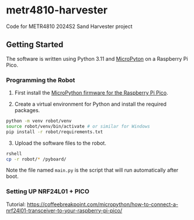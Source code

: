 # metr4810-harvester

Code for METR4810 2024S2 Sand Harvester project

## Getting Started

The software is written using Python 3.11 and
[MicroPyton](https://micropython.org/) on a Raspberry Pi Pico.

### Programming the Robot

1. First install the
   [MicroPython firmware for the Raspberry Pi Pico](https://micropython.org/download/RPI_PICO/).

2. Create a virtual environment for Python and install the required packages.

```sh
python -m venv robot/venv
source robot/venv/bin/activate # or similar for Windows
pip install -r robot/requirements.txt
```

3. Upload the software files to the robot.

```sh
rshell
cp -r robot/* /pyboard/
```

Note the file named `main.py` is the script that will run automatically after
boot.

### Setting UP NRF24L01 + PICO

Tutorial:
https://coffeebreakpoint.com/micropython/how-to-connect-a-nrf24l01-transceiver-to-your-raspberry-pi-pico/
